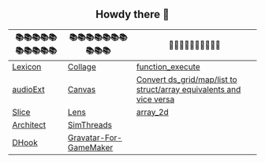 <h2 align="center"> Howdy there 👋 </h2>

| 📚📚📚📚📚📚📚📚📚📚 |  📚📚📚📚📚📚📚📚📚📚 |  📜📜📜📜📜📜📜📜📜📜  |
| ----------- | ----------- | ----------- |
| [Lexicon](https://github.com/tabularelf/lexicon)| [Collage](https://github.com/tabularelf/Collage)| [function_execute](https://gist.github.com/tabularelf/287cf766c00fca09e13bbdd7a4fa0ab2) |
| [audioExt](https://github.com/tabularelf/audioExt)| [Canvas](https://github.com/tabularelf/Canvas)| [Convert ds_grid/map/list to struct/array equivalents and vice versa](https://gist.github.com/tabularelf/547b62efbcb0beaa8e6478afae8e693f) |
| [Slice](https://github.com/tabularelf/Slice)| [Lens](https://github.com/tabularelf/Lens)| [array_2d](https://gist.github.com/tabularelf/ea7901007179d48ce2f61e6e2fe026da) |
| [Architect](https://github.com/tabularelf/Architect)| [SimThreads](https://github.com/tabularelf/SimThreads)|
| [DHook](https://github.com/tabularelf/DHook)| [Gravatar-For-GameMaker](https://github.com/tabularelf/Gravatar-For-GameMaker)|
